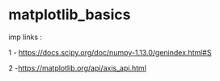 # matplotlib_basics

imp links :

1 - https://docs.scipy.org/doc/numpy-1.13.0/genindex.html#S

2 -https://matplotlib.org/api/axis_api.html
